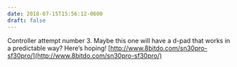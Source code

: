 ```yaml
---
date: 2018-07-15T15:56:12-0600
draft: false
---
```


Controller attempt number 3\. Maybe this one will have a d-pad that works in a predictable way? Here’s hoping! [http://www.8bitdo.com/sn30pro-sf30pro/](http://www.8bitdo.com/sn30pro-sf30pro/)

